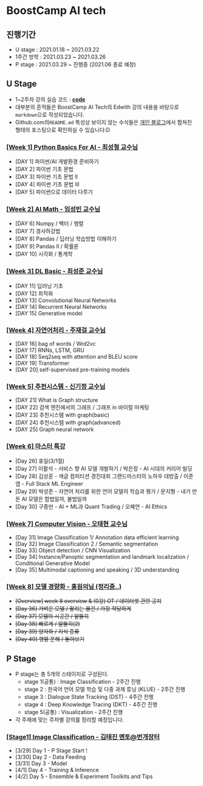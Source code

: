 # BoostCamp AI tech

## 진행기간

- U stage : 2021.01.18 ~ 2021.03.22 
- 1주간 방학 : 2021.03.23 ~ 2021.03.26
- P stage : 2021.03.29 ~ 진행중 (2021.06 종료 예정)

## U Stage

- 1~2주차 강의 실습 코드 :  **[code](https://github.com/ydy8989/lecture-note-python-basics-for-ai)**
- 대부분의 흔적들은 BoostCamp AI Tech의 Edwith 강의 내용을 바탕으로 `markdown`으로 작성되었습니다. 
- Github.com의`README.md` 특성상 보이지 않는 수식들은 [개인 블로그](https://ydy8989.github.io/)에서 합쳐진 형태의 포스팅으로 확인하실 수 있습니다:D

### [[Week 1] Python Basics For AI - 최성철 교수님](https://github.com/ydy8989/boostcamp/tree/main/Week_1)

- [DAY 1] 파이썬/AI 개발환경 준비하기
- [DAY 2] 파이썬 기초 문법
- [DAY 3] 파이썬 기초 문법 II
- [DAY 4] 파이썬 기초 문법 III
- [DAY 5] 파이썬으로 데이터 다루기

### [[Week 2] AI Math - 임성빈 교수님](https://github.com/ydy8989/boostcamp/tree/main/Week_2)

- [DAY 6] Numpy / 벡터 / 행렬
- [DAY 7] 경사하강법
- [DAY 8] Pandas / 딥러닝 학습방법 이해하기
- [DAY 9] Pandas II / 확률론
- [DAY 10] 시각화 / 통계학

### [[Week 3] DL Basic - 최성준 교수님](https://github.com/ydy8989/boostcamp/tree/main/Week_3)

- [DAY 11] 딥러닝 기초
- [DAY 12] 최적화
- [DAY 13] Convolutional Neural Networks
- [DAY 14] Recurrent Neural Networks
- [DAY 15] Generative model

### [[Week 4] 자연어처리 - 주재걸 교수님](https://github.com/ydy8989/boostcamp/tree/main/Week_4)

- [DAY 16] bag of words / Wrd2vc
- [DAY 17] RNNs, LSTM, GRU
- [DAY 18] Seq2seq with attention and BLEU score
- [DAY 19] Transformer
- [DAY 20] self-supervised pre-training models

### [[Week 5] 추천시스템 - 신기정 교수님](https://github.com/ydy8989/boostcamp/tree/main/Week_5)

- [DAY 21] What is Graph structure
- [DAY 22] 검색 엔진에서의 그래프 / 그래프 in 바이럴 마케팅 
- [DAY 23] 추천시스템 with graph(basic)
- [DAY 24] 추천시스템 with graph(advanced)
- [DAY 25] Graph neural network

### [[Week 6] 마스터 특강](https://github.com/ydy8989/boostcamp/tree/main/Week_6)

- [Day 26] 휴일(3/1절)
- [Day 27] 이활석 - 서비스 향 AI 모델 개발하기 / 박은정 - AI 시대의 커리어 빌딩
- [Day 28] 김상훈 - 캐글 컴피티션 경진대회 그랜드마스터의 노하우 대방출 / 이준엽 - Full Stack ML Engineer
- [Day 29] 박성준 - 자연어 처리를 위한 언어 모델의 학습과 평가 / 문지형 - 내가 만든 AI 모델은 합법일까, 불법일까
- [Day 30] 구종만 - AI + ML과 Quant Trading / 오혜연 - AI Ethics

### [[Week 7] Computer Vision - 오태현 교수님](https://github.com/ydy8989/boostcamp/tree/main/Week_7)

- [Day 31] Image Classification 1/ Annotation data efficient learning
- [Day 32] Image Classification 2 / Semantic segmentation
- [Day 33] Object detection / CNN Visualization
- [Day 34] Instance/Panoptic segmentation and landmark localization / Conditional Generative Model
- [Day 35] Multimodal captioning and speaking / 3D understanding

 

### [[Week 8] 모델 경량화 - 홍원의님 (정리중..)](https://github.com/ydy8989/boostcamp/tree/main/Week_8)

- ~~[Overview] week 8 overview & (0강) OT / 데이터셋 관련 공지~~
- ~~[Day 36] 가벼운 모델 / 팔리는 물건 / 가장 적당하게~~
- ~~[Day 37] 모델의 시공간 / 알뜰히~~
- ~~[Day 38] 빠르게 / 알뜰히(2)~~
- ~~[Day 39] 양자화 / 지식 증류~~
- ~~[Day 40] 행렬 분해 / 돌아보기~~



## P Stage

- P stage는 총 5개의 스테이지로 구성된다. 
	- stage 1(공통) : Image Classification - 2주간 진행
	- stage 2 : 한국어 언어 모델 학습 및 다중 과제 튜닝 (KLUE) - 2주간 진행
	- stage 3 : Dialogue State Tracking (DST) - 4주간 진행
	- stage 4 : Deep Knowledge Tracing (DKT) - 4주간 진행
	- stage 5(공통) : Visualization - 2주간 진행
- 각 주제에 맞는 주차별 강의를 정리할 예정입니다.

### [[Stage1] Image Classification - 김태진 멘토@번개장터](https://github.com/ydy8989/boostcamp/tree/main/stage1)

- [3/29] Day 1 - P Stage Start ! 
- [3/30] Day 2 - Data Feeding
- [3/31] Day 3 - Model
- [4/1] Day 4 - Training & Inference
- [4/2] Day 5 - Ensemble & Experiment Toolkits and Tips


